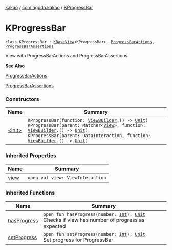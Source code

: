 [kakao](../../index.md) / [com.agoda.kakao](../index.md) / [KProgressBar](.)

# KProgressBar

`class KProgressBar : `[`KBaseView`](../-k-base-view/index.md)`<KProgressBar>, `[`ProgressBarActions`](../-progress-bar-actions/index.md)`, `[`ProgressBarAssertions`](../-progress-bar-assertions/index.md)

View with ProgressBarActions and ProgressBarAssertions

**See Also**

[ProgressBarActions](../-progress-bar-actions/index.md)

[ProgressBarAssertions](../-progress-bar-assertions/index.md)

### Constructors

| Name | Summary |
|---|---|
| [&lt;init&gt;](-init-.md) | `KProgressBar(function: `[`ViewBuilder`](../-view-builder/index.md)`.() -> `[`Unit`](https://kotlinlang.org/api/latest/jvm/stdlib/kotlin/-unit/index.html)`)`<br>`KProgressBar(parent: Matcher<`[`View`](https://developer.android.com/reference/android/view/View.html)`>, function: `[`ViewBuilder`](../-view-builder/index.md)`.() -> `[`Unit`](https://kotlinlang.org/api/latest/jvm/stdlib/kotlin/-unit/index.html)`)`<br>`KProgressBar(parent: DataInteraction, function: `[`ViewBuilder`](../-view-builder/index.md)`.() -> `[`Unit`](https://kotlinlang.org/api/latest/jvm/stdlib/kotlin/-unit/index.html)`)` |

### Inherited Properties

| Name | Summary |
|---|---|
| [view](../-k-base-view/view.md) | `open val view: ViewInteraction` |

### Inherited Functions

| Name | Summary |
|---|---|
| [hasProgress](../-progress-bar-assertions/has-progress.md) | `open fun hasProgress(number: `[`Int`](https://kotlinlang.org/api/latest/jvm/stdlib/kotlin/-int/index.html)`): `[`Unit`](https://kotlinlang.org/api/latest/jvm/stdlib/kotlin/-unit/index.html)<br>Checks if view has number of progress as expected |
| [setProgress](../-progress-bar-actions/set-progress.md) | `open fun setProgress(number: `[`Int`](https://kotlinlang.org/api/latest/jvm/stdlib/kotlin/-int/index.html)`): `[`Unit`](https://kotlinlang.org/api/latest/jvm/stdlib/kotlin/-unit/index.html)<br>Set progress for ProgressBar |
